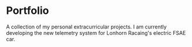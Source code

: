 # Portfolio
A collection of my personal extracurricular projects. I am currently developing the new telemetry system for Lonhorn Racaing's electric FSAE car. 
